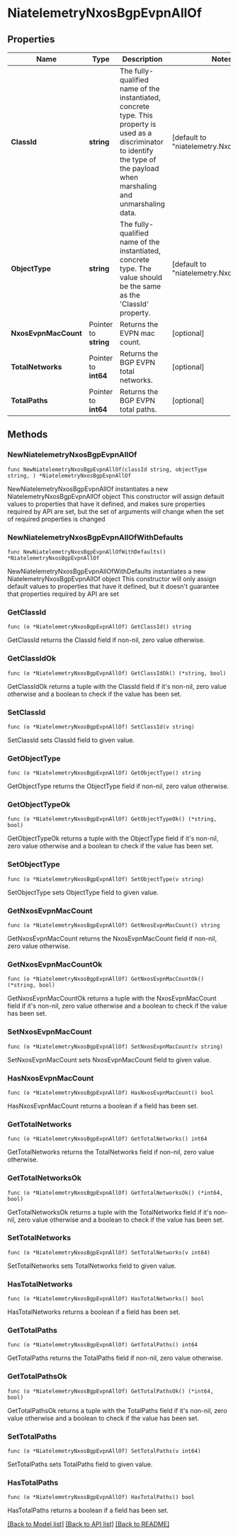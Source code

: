 # NiatelemetryNxosBgpEvpnAllOf

## Properties

Name | Type | Description | Notes
------------ | ------------- | ------------- | -------------
**ClassId** | **string** | The fully-qualified name of the instantiated, concrete type. This property is used as a discriminator to identify the type of the payload when marshaling and unmarshaling data. | [default to "niatelemetry.NxosBgpEvpn"]
**ObjectType** | **string** | The fully-qualified name of the instantiated, concrete type. The value should be the same as the &#39;ClassId&#39; property. | [default to "niatelemetry.NxosBgpEvpn"]
**NxosEvpnMacCount** | Pointer to **string** | Returns the EVPN mac count. | [optional] 
**TotalNetworks** | Pointer to **int64** | Returns the BGP EVPN total networks. | [optional] 
**TotalPaths** | Pointer to **int64** | Returns the BGP EVPN total paths. | [optional] 

## Methods

### NewNiatelemetryNxosBgpEvpnAllOf

`func NewNiatelemetryNxosBgpEvpnAllOf(classId string, objectType string, ) *NiatelemetryNxosBgpEvpnAllOf`

NewNiatelemetryNxosBgpEvpnAllOf instantiates a new NiatelemetryNxosBgpEvpnAllOf object
This constructor will assign default values to properties that have it defined,
and makes sure properties required by API are set, but the set of arguments
will change when the set of required properties is changed

### NewNiatelemetryNxosBgpEvpnAllOfWithDefaults

`func NewNiatelemetryNxosBgpEvpnAllOfWithDefaults() *NiatelemetryNxosBgpEvpnAllOf`

NewNiatelemetryNxosBgpEvpnAllOfWithDefaults instantiates a new NiatelemetryNxosBgpEvpnAllOf object
This constructor will only assign default values to properties that have it defined,
but it doesn't guarantee that properties required by API are set

### GetClassId

`func (o *NiatelemetryNxosBgpEvpnAllOf) GetClassId() string`

GetClassId returns the ClassId field if non-nil, zero value otherwise.

### GetClassIdOk

`func (o *NiatelemetryNxosBgpEvpnAllOf) GetClassIdOk() (*string, bool)`

GetClassIdOk returns a tuple with the ClassId field if it's non-nil, zero value otherwise
and a boolean to check if the value has been set.

### SetClassId

`func (o *NiatelemetryNxosBgpEvpnAllOf) SetClassId(v string)`

SetClassId sets ClassId field to given value.


### GetObjectType

`func (o *NiatelemetryNxosBgpEvpnAllOf) GetObjectType() string`

GetObjectType returns the ObjectType field if non-nil, zero value otherwise.

### GetObjectTypeOk

`func (o *NiatelemetryNxosBgpEvpnAllOf) GetObjectTypeOk() (*string, bool)`

GetObjectTypeOk returns a tuple with the ObjectType field if it's non-nil, zero value otherwise
and a boolean to check if the value has been set.

### SetObjectType

`func (o *NiatelemetryNxosBgpEvpnAllOf) SetObjectType(v string)`

SetObjectType sets ObjectType field to given value.


### GetNxosEvpnMacCount

`func (o *NiatelemetryNxosBgpEvpnAllOf) GetNxosEvpnMacCount() string`

GetNxosEvpnMacCount returns the NxosEvpnMacCount field if non-nil, zero value otherwise.

### GetNxosEvpnMacCountOk

`func (o *NiatelemetryNxosBgpEvpnAllOf) GetNxosEvpnMacCountOk() (*string, bool)`

GetNxosEvpnMacCountOk returns a tuple with the NxosEvpnMacCount field if it's non-nil, zero value otherwise
and a boolean to check if the value has been set.

### SetNxosEvpnMacCount

`func (o *NiatelemetryNxosBgpEvpnAllOf) SetNxosEvpnMacCount(v string)`

SetNxosEvpnMacCount sets NxosEvpnMacCount field to given value.

### HasNxosEvpnMacCount

`func (o *NiatelemetryNxosBgpEvpnAllOf) HasNxosEvpnMacCount() bool`

HasNxosEvpnMacCount returns a boolean if a field has been set.

### GetTotalNetworks

`func (o *NiatelemetryNxosBgpEvpnAllOf) GetTotalNetworks() int64`

GetTotalNetworks returns the TotalNetworks field if non-nil, zero value otherwise.

### GetTotalNetworksOk

`func (o *NiatelemetryNxosBgpEvpnAllOf) GetTotalNetworksOk() (*int64, bool)`

GetTotalNetworksOk returns a tuple with the TotalNetworks field if it's non-nil, zero value otherwise
and a boolean to check if the value has been set.

### SetTotalNetworks

`func (o *NiatelemetryNxosBgpEvpnAllOf) SetTotalNetworks(v int64)`

SetTotalNetworks sets TotalNetworks field to given value.

### HasTotalNetworks

`func (o *NiatelemetryNxosBgpEvpnAllOf) HasTotalNetworks() bool`

HasTotalNetworks returns a boolean if a field has been set.

### GetTotalPaths

`func (o *NiatelemetryNxosBgpEvpnAllOf) GetTotalPaths() int64`

GetTotalPaths returns the TotalPaths field if non-nil, zero value otherwise.

### GetTotalPathsOk

`func (o *NiatelemetryNxosBgpEvpnAllOf) GetTotalPathsOk() (*int64, bool)`

GetTotalPathsOk returns a tuple with the TotalPaths field if it's non-nil, zero value otherwise
and a boolean to check if the value has been set.

### SetTotalPaths

`func (o *NiatelemetryNxosBgpEvpnAllOf) SetTotalPaths(v int64)`

SetTotalPaths sets TotalPaths field to given value.

### HasTotalPaths

`func (o *NiatelemetryNxosBgpEvpnAllOf) HasTotalPaths() bool`

HasTotalPaths returns a boolean if a field has been set.


[[Back to Model list]](../README.md#documentation-for-models) [[Back to API list]](../README.md#documentation-for-api-endpoints) [[Back to README]](../README.md)


